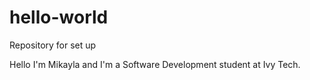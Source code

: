 # hello-world
Repository for set up

Hello I'm Mikayla and I'm a Software Development student at Ivy Tech. 
